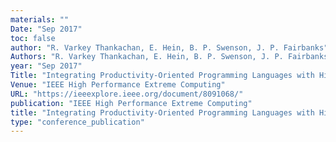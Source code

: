 ```yaml
---
materials: ""
Date: "Sep 2017"
toc: false
author: "R. Varkey Thankachan, E. Hein, B. P. Swenson, J. P. Fairbanks"
Authors: "R. Varkey Thankachan, E. Hein, B. P. Swenson, J. P. Fairbanks"
year: "Sep 2017"
Title: "Integrating Productivity-Oriented Programming Languages with High-Performance Data Structures"
Venue: "IEEE High Performance Extreme Computing"
URL: "https://ieeexplore.ieee.org/document/8091068/"
publication: "IEEE High Performance Extreme Computing"
title: "Integrating Productivity-Oriented Programming Languages with High-Performance Data Structures"
type: "conference_publication"
---
```


